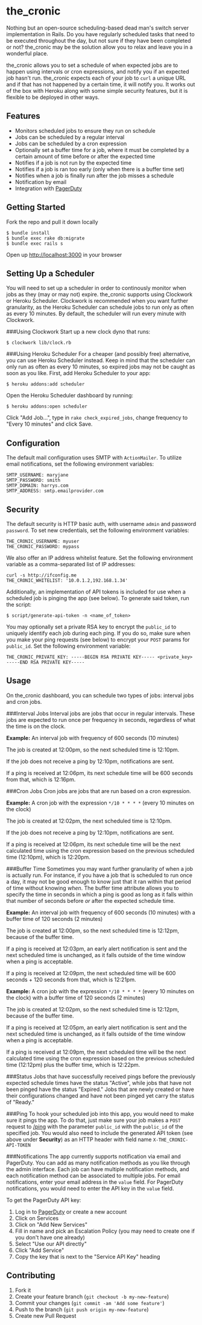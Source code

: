 the_cronic
==========

Nothing but an open-source scheduling-based dead man's switch server implementation in Rails. Do you have regularly scheduled tasks that need to be executed throughout the day, but not sure if they have been completed or not? the_cronic may be the solution allow you to relax and leave you in a wonderful place.

the_cronic allows you to set a schedule of when expected jobs are to happen using intervals or cron expressions, and notify you if an expected job hasn't run. the_cronic expects each of your job to `curl` a unique URL and if that has not happened by a certain time, it will notify you. It works out of the box with Heroku along with some simple security features, but it is flexible to be deployed in other ways.

Features
--------
- Monitors scheduled jobs to ensure they run on schedule
- Jobs can be scheduled by a regular interval
- Jobs can be scheduled by a cron expression
- Optionally set a buffer time for a job, where it must be completed by a certain amount of time before or after the expected time
- Notifies if a job is not run by the expected time
- Notifies if a job is ran too early (only when there is a buffer time set)
- Notifies when a job is finally run after the job misses a schedule
- Notification by email
- Integration with [PagerDuty](http://www.pagerduty.com)

Getting Started
------------
Fork the repo and pull it down locally

    $ bundle install
    $ bundle exec rake db:migrate
	$ bundle exec rails s

Open up <http://localhost:3000> in your browser

Setting Up a Scheduler
--------------------
You will need to set up a scheduler in order to continously monitor when jobs as they (may or may not) expire. the_cronic supports using Clockwork or Heroku Scheduler. Clockwork is recommended when you want further granularity, as the Heroku Scheduler can schedule jobs to run only as often as every 10 minutes. By default, the scheduler will run every minute with Clockwork.

###Using Clockwork
Start up a new clock dyno that runs:

	$ clockwork lib/clock.rb

###Using Heroku Scheduler
For a cheaper (and possibly free) alternative, you can use Heroku Scheduler instead. Keep in mind that the scheduler can only run as often as every 10 minutes, so expired jobs may not be caught as soon as you like. First, add Heroku Scheduler to your app:

	$ heroku addons:add scheduler
Open the Heroku Scheduler dashboard by running:

	$ heroku addons:open scheduler

Click "Add Job...", type in `rake check_expired_jobs`, change frequency to "Every 10 minutes" and click Save.


Configuration
-------------
The default mail configuration uses SMTP with `ActionMailer`. To utilize email notifications, set the following environment variables:

	SMTP_USERNAME: maryjane
	SMTP_PASSWORD: smith
	SMTP_DOMAIN: harrys.com
	SMTP_ADDRESS: smtp.emailprovider.com

Security
--------
The default security is HTTP basic auth, with username `admin` and password
`password`. To set new credentials, set the following environment variables:

    THE_CRONIC_USERNAME: myuser
    THE_CRONIC_PASSWORD: mypass
We also offer an IP address whitelist feature. Set the following environment
variable as a comma-separated list of IP addresses:

    curl -s http://ifconfig.me
    THE_CRONIC_WHITELIST: '10.0.1.2,192.168.1.34'
Additionally, an implementation of API tokens is included for use when a scheduled job is pinging the app (see below). To generate said token, run the script:

	$ script/generate-api-token -n <name_of_token>

You may optionally set a private RSA key to encrypt the `public_id` to uniquely identify each job during each ping. If you do so, make sure when you make your ping requests (see below) to encrypt your `POST` params for `public_id`. Set the following environment variable:

	THE_CRONIC_PRIVATE_KEY: -----BEGIN RSA PRIVATE KEY----- <private_key> -----END RSA PRIVATE KEY-----

Usage
-----
On the_cronic dashboard, you can schedule two types of jobs: interval jobs and cron jobs.

###Interval Jobs
Interval jobs are jobs that occur in regular intervals. These jobs are expected to run once per frequency in seconds, regardless of what the time is on the clock.

**Example:** An interval job with frequency of 600 seconds (10 minutes)

The job is created at 12:00pm, so the next scheduled time is 12:10pm.

If the job does not receive a ping by 12:10pm, notifications are sent.

If a ping is received at 12:06pm, its next schedule time will be 600 seconds from that, which is 12:16pm.


###Cron Jobs
Cron jobs are jobs that are run based on a cron expression.

**Example:** A cron job with the expression `*/10 * * * *` (every 10 minutes on the clock)

The job is created at 12:02pm, the next scheduled time is 12:10pm.

If the job does not receive a ping by 12:10pm, notifications are sent.

If a ping is received at 12:06pm, its next schedule time will be the next calculated time using the cron expression based on the previous scheduled time (12:10pm), which is 12:20pm.

###Buffer Time
Sometimes you may want further granularity of when a job is actually run. For instance, if you have a job that is scheduled to run once a day, it may not be good enough to know just that it ran within that period of time without knowing *when*. The buffer time attribute allows you to specify the time in seconds in which a ping is good as long as it falls within that number of seconds before *or* after the expected schedule time.

**Example:** An interval job with frequency of 600 seconds (10 minutes) with a buffer time of 120 seconds (2 minutes)

The job is created at 12:00pm, so the next scheduled time is 12:12pm, because of the buffer time.

If a ping is received at 12:03pm, an early alert notification is sent and the next scheduled time is unchanged, as it falls outside of the time window when a ping is acceptable.

If a ping is received at 12:09pm, the next scheduled time will be 600 seconds + 120 seconds from that, which is 12:21pm.

**Example:** A cron job with the expression `*/10 * * * *` (every 10 minutes on the clock) with a buffer time of 120 seconds (2 minutes)

The job is created at 12:02pm, so the next scheduled time is 12:12pm, because of the buffer time.

If a ping is received at 12:05pm, an early alert notification is sent and the next scheduled time is unchanged, as it falls outside of the time window when a ping is acceptable.

If a ping is received at 12:09pm, the next scheduled time will be the next calculated time using the cron expression based on the previous scheduled time (12:12pm) plus the buffer time, which is 12:22pm.


###Status
Jobs that have successfully received pings before the previously expected schedule times have the status "Active", while jobs that have not been pinged have the status "Expired." Jobs that are newly created or have their configurations changed and have not been pinged yet carry the status of "Ready."

###Ping
To hook your scheduled job into this app, you would need to make sure it pings the app. To do that, just make sure your job makes a `POST` request to [/ping](http://localhost:3000/ping) with the parameter `public_id` with the `public_id` of the specified job. You would also need to include the generated API token (see above under **Security**) as an HTTP header with field name `X-THE_CRONIC-API-TOKEN`

###Notifications
The app currently supports notification via email and PagerDuty. You can add as many notification methods as you like through the admin interface. Each job can have multiple notification methods, and each notification method can be associated to multiple jobs. For email notifications, enter your email address in the `value` field. For PagerDuty notifications, you would need to enter the API key in the `value` field.

To get the PagerDuty API key:

1. Log in to [PagerDuty](http://www.pagerduty.com) or create a new account
2. Click on Services
3. Click on "Add New Services"
4. Fill in name and pick an Escalation Policy (you may need to create one if you don't have one already)
5. Select "Use our API directly"
6. Click "Add Service"
7. Copy the key that is next to the "Service API Key" heading

Contributing
------------

1. Fork it
2. Create your feature branch (`git checkout -b my-new-feature`)
3. Commit your changes (`git commit -am 'Add some feature'`)
4. Push to the branch (`git push origin my-new-feature`)
5. Create new Pull Request
